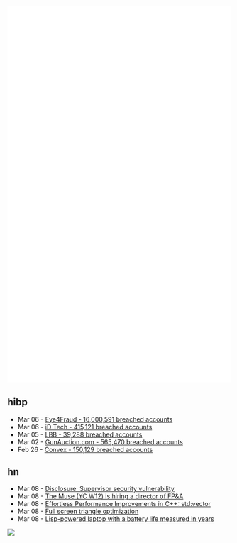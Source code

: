 ![Metrics](https://raw.githubusercontent.com/phixion/phixion/master/metrics.svg)

## hibp

<!--
for https://github.com/phixion/phixion/blob/main/.github/workflows/feeds.yml
-->
<!--START_SECTION:haveibeenpwnd-->
- Mar 06 - [Eye4Fraud - 16,000,591 breached accounts](https://haveibeenpwned.com/PwnedWebsites#Eye4Fraud)
- Mar 06 - [iD Tech - 415,121 breached accounts](https://haveibeenpwned.com/PwnedWebsites#iDTech)
- Mar 05 - [LBB - 39,288 breached accounts](https://haveibeenpwned.com/PwnedWebsites#LBB)
- Mar 02 - [GunAuction.com - 565,470 breached accounts](https://haveibeenpwned.com/PwnedWebsites#GunAuction)
- Feb 26 - [Convex - 150,129 breached accounts](https://haveibeenpwned.com/PwnedWebsites#Convex)
<!--END_SECTION:haveibeenpwnd-->

## hn

<!--
for https://github.com/phixion/phixion/blob/main/.github/workflows/feeds.yml
-->
<!--START_SECTION:hn-->
- Mar 08 - [Disclosure: Supervisor security vulnerability](https://www.home-assistant.io/blog/2023/03/08/supervisor-security-disclosure/)
- Mar 08 - [The Muse (YC W12) is hiring a director of FP&amp;A](https://www.themuse.com/jobs/themuse/director-financial-planning-analysis)
- Mar 08 - [Effortless Performance Improvements in C++: std:vector](https://julien.jorge.st/posts/en/effortless-performance-improvements-in-cpp-std-vector/)
- Mar 08 - [Full screen triangle optimization](https://30fps.net/pages/twotris/)
- Mar 08 - [Lisp-powered laptop with a battery life measured in years](https://www.hackster.io/news/andreas-eriksen-s-potatop-is-a-lisp-powered-laptop-with-a-battery-life-measured-in-years-2f5d79653f24)
<!--END_SECTION:hn-->

<!--
for https://yhype.me
-->
![](https://hit.yhype.me/github/profile?user_id=13013670)
